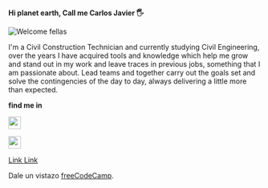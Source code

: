 <strong>Hi planet earth, Call me Carlos Javier 🖐</strong>

![Welcome fellas](https://user-images.githubusercontent.com/127773967/231904083-ea521627-ba97-490b-8f9b-0eccf53de3f1.png)
  
I'm a Civil Construction Technician and currently studying Civil Engineering, over the years I have acquired tools and knowledge which help me grow and stand out in my work and leave traces in previous jobs, something that I am passionate about. Lead teams and together carry out the goals set and solve the contingencies of the day to day, always delivering a little more than expected.

<strong>find me in</strong>

<a href="https://www.linkedin.com/in/carlos-javier-ram%C3%ADrez-guti%C3%A9rrez-7297b126a" target="_blank" rel="noopener noreferrer" >
<img src="https://www.rollingselectrical.co.uk/_webedit/cached-images/205-0-0-0-10000-10000-210.png" width="25" height="25" /></a>
<p><a href="mailto:cjrg201093@gmail.com">
<img src="https://www.slipstick.com/images/2003/email/Message.png" width="25" height="25" /></a></p>

<a href="https://www.facebook.com/" target="_blank" rel="noopener noreferrer" >
        Link
    </a>
    
<body>
    <a href="https://www.facebook.com/" target="_blank" rel="noopener noreferrer" >
        Link
    </a>
</body>

<p>Dale un vistazo <a href="https://www.freecodecamp.org/" target="_blank" rel="noopener noreferrer">freeCodeCamp</a>.</p>

